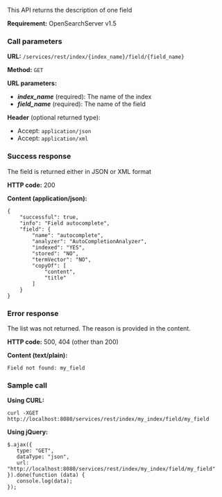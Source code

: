 This API returns the description of one field

**Requirement:** OpenSearchServer v1.5

### Call parameters

**URL:** ```/services/rest/index/{index_name}/field/{field_name}```

**Method:** ```GET```

**URL parameters:**
- _**index_name**_ (required): The name of the index
- _**field_name**_ (required): The name of the field

**Header** (optional returned type):
- Accept: ```application/json```
- Accept: ```application/xml```

### Success response
The field is returned either in JSON or XML format

**HTTP code:**
200

**Content (application/json):**
    
    {
        "successful": true,
        "info": "Field autocomplete",
        "field": {
            "name": "autocomplete",
            "analyzer": "AutoCompletionAnalyzer",
            "indexed": "YES",
            "stored": "NO",
            "termVector": "NO",
            "copyOf": [
                "content",
                "title"
            ]
        }
    }


### Error response

The list was not returned. The reason is provided in the content.

**HTTP code:**
500, 404 (other than 200)

**Content (text/plain):**
    
    Field not found: my_field
    

### Sample call

**Using CURL:**
    
    curl -XGET http://localhost:8080/services/rest/index/my_index/field/my_field


**Using jQuery:**
    
    $.ajax({ 
       type: "GET",
       dataType: "json",
       url: "http://localhost:8080/services/rest/index/my_index/field/my_field"
    }).done(function (data) {
       console.log(data);
    });

